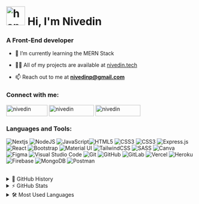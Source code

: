 <h1 ><img src="https://raw.githubusercontent.com/nixin72/nixin72/master/wave.gif" alt="hand" height="50" width="50" /> Hi, I'm Nivedin</h1>
<h3 >A Front-End developer</h3>

- 🌱 I’m currently learning the MERN Stack

- 👨‍💻 All of my projects are available at [nivedin.tech](https://www.nivedin.tech)

- 📫 Reach out to me at **nivedinp@gmail.com**  
           
<h3 align="left">Connect with me:</h3>
<p align="left">
<a href="https://dev.to/nivedin" target="blank"><img align="center" src="https://img.shields.io/badge/dev.to-0A0A0A?style=for-the-badge&logo=devdotto&logoColor=white" alt="nivedin" height="30" width="110" /></a>
<!-- <a href="https://twitter.com/nivedin" target="blank"><img align="center" src="https://cdn.jsdelivr.net/npm/simple-icons@3.0.1/icons/twitter.svg" alt="rahuldkjain" height="30" width="40" /></a> -->
<a href="https://linkedin.com/in/nivedinp" target="blank"><img align="center" src="https://img.shields.io/badge/LinkedIn-0077B5?style=for-the-badge&logo=linkedin&logoColor=white" alt="nivedin" height="30" width="120" /></a>
<a href="https://instagram.com/nivedin" target="blank"><img align="center" src="https://img.shields.io/badge/Instagram-E4405F?style=for-the-badge&logo=instagram&logoColor=white" alt="nivedin" height="30" width="120" /></a>
</p> 

<h3 align="left">Languages and Tools:</h3>
<p align="left"> <img alt="Nextjs" src="https://img.shields.io/badge/next.js-000000?style=for-the-badge&logo=nextdotjs&logoColor=white"/> <img alt="NodeJS" src="https://img.shields.io/badge/node.js-%2343853D.svg?&style=for-the-badge&logo=node.js&logoColor=white"/> <img alt="JavaScript" src="https://img.shields.io/badge/javascript-%23323330.svg?&style=for-the-badge&logo=javascript&logoColor=%23F7DF1E"/><img alt="HTML5" src="https://img.shields.io/badge/html5-%23E34F26.svg?&style=for-the-badge&logo=html5&logoColor=white"/> <img alt="CSS3" src="https://img.shields.io/badge/css3-%231572B6.svg?&style=for-the-badge&logo=css3&logoColor=white"/> <img alt="CSS3" src="https://img.shields.io/badge/Sass-CC6699?style=for-the-badge&logo=sass&logoColor=white"/> <img alt="Express.js" src="https://img.shields.io/badge/Express.js-000000?style=for-the-badge&logo=express&logoColor=white"/> <img alt="React" src="https://img.shields.io/badge/react-%2320232a.svg?&style=for-the-badge&logo=react&logoColor=%2361DAFB"/> <img alt="Bootstrap" src="https://img.shields.io/badge/bootstrap-%23563D7C.svg?&style=for-the-badge&logo=bootstrap&logoColor=white"/> <img alt="Material UI" src="https://img.shields.io/badge/materialui-%230081CB.svg?&style=for-the-badge&logo=material-ui&logoColor=white"/> <img alt="TailwindCSS" src="https://img.shields.io/badge/tailwindcss-%2338B2AC.svg?&style=for-the-badge&logo=tailwind-css&logoColor=white"/> <img alt="SASS" src="https://img.shields.io/badge/SASS-hotpink.svg?&style=for-the-badge&logo=SASS&logoColor=white"/> <img alt="Canva" src="https://img.shields.io/badge/Canva-%2300C4CC.svg?&style=for-the-badge&logo=Canva&logoColor=white"/> <img alt="Figma" src="https://img.shields.io/badge/figma-%23F24E1E.svg?&style=for-the-badge&logo=figma&logoColor=white"/> <img alt="Visual Studio Code" src="https://img.shields.io/badge/VisualStudioCode-0078d7.svg?&style=for-the-badge&logo=visual-studio-code&logoColor=white"/> <img alt="Git" src="https://img.shields.io/badge/git-%23F05033.svg?&style=for-the-badge&logo=git&logoColor=white"/> <img alt="GitHub" src="https://img.shields.io/badge/github-%23121011.svg?&style=for-the-badge&logo=github&logoColor=white"/> <img alt="GitLab" src="https://img.shields.io/badge/gitlab-%23181717.svg?&style=for-the-badge&logo=gitlab&logoColor=white"/> <img alt="Vercel" src="https://img.shields.io/badge/vercel-%23000000.svg?&style=for-the-badge&logo=vercel&logoColor=white"/> <img alt="Heroku" src="https://img.shields.io/badge/heroku-%23430098.svg?&style=for-the-badge&logo=heroku&logoColor=white"/> <img alt="Firebase" src="https://img.shields.io/badge/firebase-%23039BE5.svg?&style=for-the-badge&logo=firebase"/> <img alt="MongoDB" src ="https://img.shields.io/badge/MongoDB-%234ea94b.svg?&style=for-the-badge&logo=mongodb&logoColor=white"/> <img alt="Postman" src="https://img.shields.io/badge/Postman-FF6C37?style=for-the-badge&logo=postman&logoColor=red" /> </p>

<br/>
<div>
    <details>
        <summary>📜 GitHub History</summary>
        <br/>
        <p><img align="center" src="https://github-readme-stats.vercel.app/api?username=nivedin&show_icons=true&locale=en" alt="nivedin" />
        </p>
    </details>
</div>

<div>
    <details>
        <summary>⚡  GitHub Stats</summary>
          <br/>
        <p><img align="center" src="https://github-readme-streak-stats.herokuapp.com/?user=nivedin&" alt="nivedin" />
        </p>
    </details>
</div>

    
<div>
    <details>
        <summary>🛠️ Most Used Languages</summary>
          <br/>
        <p><img align="left" src="https://github-readme-stats.vercel.app/api/top-langs?username=nivedin&show_icons=true&locale=en&layout=compact" alt="nivedin" /></p>
    </details>
</div>
    
<!-- <br/><br/>    
<p align="left">
<a href="https://linkedin.com/in/nivedinp" target="blank"><img align="center" src="https://raw.githubusercontent.com/rahuldkjain/github-profile-readme-generator/master/src/images/icons/Social/linked-in-alt.svg" alt="nivedinp" height="20" width="30" /></a>
</p>     -->
